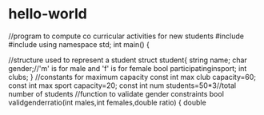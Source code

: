 # hello-world
//program to compute co curricular activities for new students
#include <iostream>
#include <string>
using namespace std;
int main()
{

//structure used to represent a student
  struct student{
  string name;
  char gender;//'m' is for male and 'f' is for female
  bool participatinginsport;
  int clubs;
}
//constants for maximum capacity
  const int max club capacity=60;
  const int max sport capacity=20;
  const int num students=50*3//total number of students
//function to validate gender constraints 
  bool validgenderratio(int males,int females,double ratio)
{
  double 
